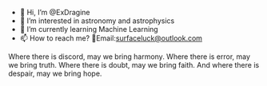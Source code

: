 - 👋 Hi, I’m @ExDragine
- 👀 I’m interested in astronomy and astrophysics
- 🌱 I’m currently learning Machine Learning
- 📫 How to reach me? 📜Email:surfaceluck@outlook.com

Where there is discord, may we bring harmony.
Where there is error, may we bring truth.
Where there is doubt, may we bring faith.
And where there is despair, may we bring hope.

<!---
ExDragine/ExDragine is a ✨ special ✨ repository because its `README.md` (this file) appears on your GitHub profile.
You can click the Preview link to take a look at your changes.
--->
